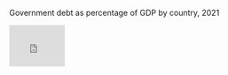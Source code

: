 Government debt as percentage of GDP by country, 2021

<iframe src="https://data.oecd.org/chart/6O4I" width="100" height="75" style="border: 0" mozallowfullscreen="true" webkitallowfullscreen="true" allowfullscreen="true"><a href="https://data.oecd.org/chart/6O4I" target="_blank">OECD Chart: General government debt, Total, % of GDP, Annual, 2021</a></iframe>

